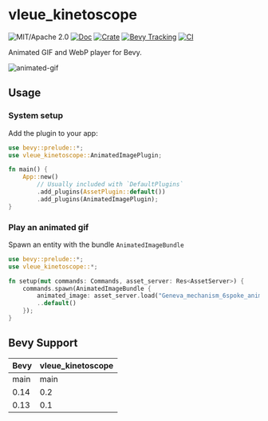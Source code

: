 # vleue_kinetoscope

![MIT/Apache 2.0](https://img.shields.io/badge/license-MIT%2FApache-blue.svg)
[![Doc](https://docs.rs/vleue_kinetoscope/badge.svg)](https://docs.rs/vleue_kinetoscope)
[![Crate](https://img.shields.io/crates/v/vleue_kinetoscope.svg)](https://crates.io/crates/vleue_kinetoscope)
[![Bevy Tracking](https://img.shields.io/badge/Bevy%20tracking-main-lightblue)](https://github.com/bevyengine/bevy/blob/main/docs/plugins_guidelines.md#main-branch-tracking)
[![CI](https://github.com/vleue/vleue_kinetoscope/actions/workflows/ci.yml/badge.svg)](https://github.com/vleue/vleue_kinetoscope/actions/workflows/ci.yml)

Animated GIF and WebP player for Bevy.

![animated-gif](https://raw.githubusercontent.com/vleue/vleue_kinetoscope/main/animated-gif.webp)


## Usage

### System setup

Add the plugin to your app:

```rust
use bevy::prelude::*;
use vleue_kinetoscope::AnimatedImagePlugin;

fn main() {
    App::new()
        // Usually included with `DefaultPlugins`
        .add_plugins(AssetPlugin::default())
        .add_plugins(AnimatedImagePlugin);
}
```

### Play an animated gif

Spawn an entity with the bundle `AnimatedImageBundle`

```rust
use bevy::prelude::*;
use vleue_kinetoscope::*;

fn setup(mut commands: Commands, asset_server: Res<AssetServer>) {
    commands.spawn(AnimatedImageBundle {
        animated_image: asset_server.load("Geneva_mechanism_6spoke_animation.gif"),
        ..default()
    });
}
```

## Bevy Support

|Bevy|vleue_kinetoscope|
|---|---|
|main|main|
|0.14|0.2|
|0.13|0.1|